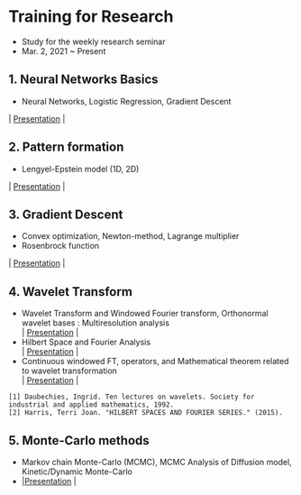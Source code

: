 # Training for Research
- Study for the weekly research seminar
- Mar. 2, 2021 ~ Present  

## 1. Neural Networks Basics
- Neural Networks, Logistic Regression, Gradient Descent    

| [Presentation](https://github.com/OH-Seoyoung/Training_for_Research/blob/master/1.%20Neural_Networks_Basic/20210401_Neural_Network.pdf) |

## 2. Pattern formation
- Lengyel-Epstein model (1D, 2D)  

| [Presentation](https://github.com/OH-Seoyoung/Training_for_Research/blob/master/2.%20Pattern_Formation/20210506_Pattern_Formation.pdf) |

## 3. Gradient Descent
- Convex optimization, Newton-method, Lagrange multiplier
- Rosenbrock function

| [Presentation](https://github.com/OH-Seoyoung/Training_for_Research/blob/master/3.%20Gradient_Descent/20210603_Gradient_Descent.pdf) |

## 4. Wavelet Transform
- Wavelet Transform and Windowed Fourier transform, Orthonormal wavelet bases : Multiresolution analysis  
 | [Presentation](https://github.com/OH-Seoyoung/Training_for_Research/blob/master/4.%20Wavelet_Transform/20210623_1_The%20What%2C%20Why%2C%20and%20How%20of%20Wavelets.pdf) |  
- Hilbert Space and Fourier Analysis  
 | [Presentation](https://github.com/OH-Seoyoung/Training_for_Research/blob/master/4.%20Wavelet_Transform/20210901_Hilbert_Space.pdf) |
 - Continuous windowed FT, operators, and Mathematical theorem related to wavelet transformation  
 | [Presentation](https://github.com/OH-Seoyoung/Training_for_Research/blob/master/4.%20Wavelet_Transform/20210908_Continous_FT_and_WT.pdf) |  
```
[1] Daubechies, Ingrid. Ten lectures on wavelets. Society for industrial and applied mathematics, 1992.
[2] Harris, Terri Joan. "HILBERT SPACES AND FOURIER SERIES." (2015).
```
## 5. Monte-Carlo methods
- Markov chain Monte-Carlo (MCMC), MCMC Analysis of Diffusion model, Kinetic/Dynamic Monte-Carlo
- |[Presentation](https://github.com/OH-Seoyoung/Training_for_Research/blob/master/5.%20Monte-Carlo_methods/20210923_Monte-Carlo_methods.pdf) |
